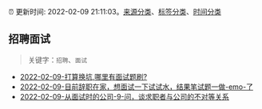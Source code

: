 :alarm_clock: 更新时间: 2022-02-09 21:11:03。[来源分类](../README.md)、[标签分类](../TAGS.md)、[时间分类](../TIMELINE.md)

## 招聘面试


> 关键字：`招聘`、`面试`



- [2022-02-09-打算换坑,哪里有面试题刷?](https://www.v2ex.com/t/832789) 
- [2022-02-09-目前辞职在家，想面试一下试试水，结果笔试题一做-emo-了](https://www.v2ex.com/t/832785) 
- [2022-02-09-从面试时的公司-9-问，谈求职者与公司的不对等关系](https://www.v2ex.com/t/832770) 
